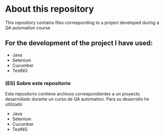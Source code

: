 # About this repository

This repository contains files corresponding to a project developed during a QA automation course

## For the development of the project I have used:

* Java
* Selenium
* Cucumber
* TestNG

### (ES) Sobre este repositorio
Este repositorio contiene archivos correspondientes a un proyecto desarrollado durante un curso de QA automation.
Para su desarrollo he utilizado
* Java
* Selenium
* Cucumber
* TestNG
